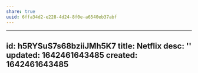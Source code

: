 ```yaml
---
share: true
uuid: 6ffa34d2-e228-4d24-8f0e-a6540eb37abf
---
```

---
id: h5RYSuS7s68bziiJMh5K7
title: Netflix
desc: ''
updated: 1642461643485
created: 1642461643485
---


